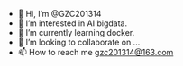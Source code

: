 - 👋 Hi, I’m @GZC201314
- 👀 I’m interested in AI bigdata.
- 🌱 I’m currently learning docker.
- 💞️ I’m looking to collaborate on ...
- 📫 How to reach me gzc201314@163.com

<!---
GZC201314/GZC201314 is a ✨ special ✨ repository because its `README.md` (this file) appears on your GitHub profile.
You can click the Preview link to take a look at your changes.
--->
